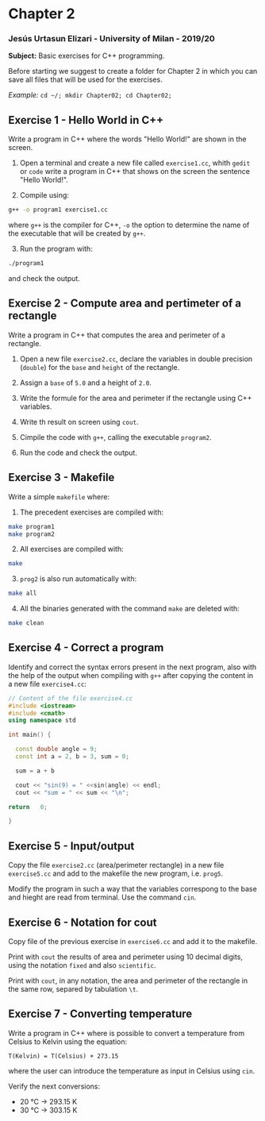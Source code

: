 # Chapter 2

### Jesús Urtasun Elizari - University of Milan - 2019/20

**Subject:** Basic exercises for C++ programming.

Before starting we suggest to create a folder for Chapter 2 in which you can save 
all files that will be used for the exercises.

*Example:* `cd ~/; mkdir Chapter02; cd Chapter02;`

## Exercise 1 - Hello World in C++

Write a program in C++ where the words "Hello World!" are shown in the screen.

1. Open a terminal and create a new file called `exercise1.cc`, whith `gedit` or `code`
write a program in C++ that shows on the screen the sentence "Hello World!".

2. Compile using:
```bash
g++ -o program1 exercise1.cc
```
where `g++` is the compiler for C++, `-o` the option to determine the name of the
executable that will be created by `g++`.

3. Run the program with:
```bash
./program1
```
and check the output.

## Exercise 2 - Compute area and pertimeter of a rectangle

Write a program in C++ that computes the area and perimeter of a rectangle.

1. Open a new file `exercise2.cc`, declare the variables in double precision (`double`) for the `base` and `height` of the rectangle.

2. Assign a `base` of `5.0` and a height of `2.0`.

3. Write the formule for the area and perimeter if the rectangle using C++ variables.

4. Write th result on screen using `cout`.

5. Cimpile the code with `g++`, calling the executable `program2`.

6. Run the code and check the output.

## Exercise 3 - Makefile

Write a simple `makefile` where:

1. The precedent exercises are compiled with:
```bash
make program1
make program2
```

2. All exercises are compiled with:
```bash
make
```

3. `prog2` is also run automatically with:
```bash
make all
```

4. All the binaries generated with the command `make` are deleted with:
```bash
make clean
```

## Exercise 4 - Correct a program

Identify and correct the syntax errors  present in the next program,
also with the help of the output when compiling with `g++` after copying
the content in a new file `exercise4.cc`:

```c++
// Content of the file exercise4.cc
#include <iostream>
#include <cmath>
using namespace std

int main() {

  const double angle = 9;
  const int a = 2, b = 3, sum = 0;  

  sum = a + b

  cout << "sin(9) = " <<sin(angle) << endl;
  cout << "sum = " << sum << "\n";

return   0;

}
```

## Exercise 5 - Input/output

Copy the file `exercise2.cc` (area/perimeter rectangle) in a new file `exercise5.cc` and add to the makefile the new program, i.e. `prog5`.

Modify the program in such a way that the variables correspong to the base and hieght are read from terminal. Use the command `cin`.

## Exercise 6 - Notation for cout

Copy file of the previous exercise in `exercise6.cc` and add it to the makefile.

Print with `cout` the results of area and perimeter using 10 decimal digits, using the notation `fixed` and also `scientific`.

Print with `cout`, in any notation, the area and perimeter of the rectangle in the same row, separed by tabulation `\t`.

## Exercise 7 - Converting temperature

Write a program in C++ where is possible to convert a temperature from
Celsius to Kelvin using the equation:
```
T(Kelvin) = T(Celsius) + 273.15
```
where the user can introduce the temperature as input in Celsius using `cin`.

Verify the next conversions:
- 20 °C -> 293.15 K
- 30 °C -> 303.15 K
